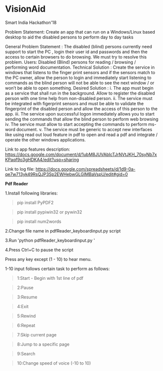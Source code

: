 # VisionAid
Smart India Hackathon'18

Problem Statement:
Create an app that can run on a Windows/Linux based desktop to aid the disabled persons to perform day to day tasks

General Problem Statement : 
The disabled (blind) persons currently need support to start the PC , login their user id and passwords and then the access to certain browsers to do browsing. We must try to resolve this problem. 
Users: Disabled (Blind) persons for reading / browsing / performing word documentation. 
Technical Solution : Create the service in windows that listens to the finger print sensors and if the sensors match to the PC owner, allow the person to login and immediately start listening to commands as the blind person will not be able to see the next window / or won’t be able to open something. 
Desired Solution : i. The app must begin as a service that shall run in the background. Allow to register the disabled person with one time help from non-disabled person.
ii. The service must be integrated with figerprint sensors and must be able to validate the fingerprint of the disabled person and allow the access of this person to the app.
iii. The service upon successful logon immediately allows you to start sending the commands that allow the blind person to perform web browsing
iv. The service must allow to start accepting the commands to perform ms-word document.
v. The service must be generic to accept new interfaces like using read out loud feature in pdf to open and read a pdf and integrate / operate the other windows applications.


Link to app features description: https://docs.google.com/document/d/1ubM8JUVAbIcTJrNVtJKH_70syNb7xKPaqf9o3gHDKA4/edit?usp=sharing 

Link to log file:
https://docs.google.com/spreadsheets/d/1d9-0a-qe7w713yk49RsQJP3Sp2EWHebwGLGIMBaVspU/edit#gid=0


**Pdf Reader**

1.Install following libraries:

>pip install PyPDF2

>pip install pypiwin32 or pywin32

>pip install num2words

2.Change file name in pdfReader_keyboardinput.py script

3.Run 'python pdfReader_keyboardinput.py '

4.Press Ctrl+C to pause the script

Press any key except (1 - 10) to hear menu.

1-10 input follows certain task to perform as follows:

>1:Start - Begin with 1st line of pdf

>2:Pause

>3:Resume

>4:Exit

>5:Rewind 

>6:Repeat

>7:Skip current page

>8:Jump to a specific page

>9:Search

>10:Change speed of voice (-10 to 10)

